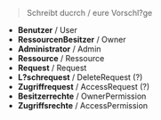 > Schreibt ducrch / eure Vorschl?ge
- **Benutzer** / User
- **RessourcenBesitzer** / Owner
- **Administrator** / Admin
- **Ressource** / Ressource
- **Request** / Request
- **L?schrequest** / DeleteRequest (?)
- **Zugriffrequest** / AccessRequest (?)
- **Besitzerrechte** / OwnerPermission
- **Zugriffsrechte** / AccessPermission